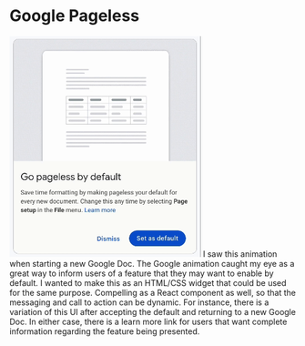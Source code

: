 # Google Pageless

![screenshot of google pageless fesature](./page-ani.gif)
I saw this animation when starting a new Google Doc. The Google animation caught my eye as a great way to inform users of a feature that they may want to enable by default. I wanted to make this as an HTML/CSS widget that could be used for the same purpose. Compelling as a React component as well, so that the messaging and call to action can be dynamic. For instance, there is a variation of this UI after accepting the default and returning to a new Google Doc. In either case, there is a learn more link for users that want complete information regarding the feature being presented.
